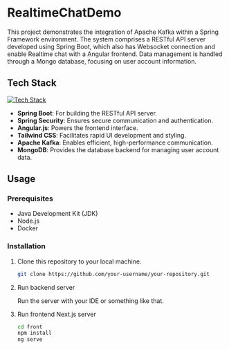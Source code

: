 # RealtimeChatDemo

This project demonstrates the integration of Apache Kafka within a Spring Framework environment. The system comprises a RESTful API server developed using Spring Boot, which also has Websocket connection and enable Realtime chat with a Angular frontend. Data management is handled through a Mongo database, focusing on user account information.

## Tech Stack

[![Tech Stack](https://skillicons.dev/icons?i=spring,angular,tailwind,docker,materialui,kafka,mongodb,&perline=7)](https://skills.thijs.gg)

- **Spring Boot**: For building the RESTful API server.
- **Spring Security**: Ensures secure communication and authentication.
- **Angular.js**: Powers the frontend interface.
- **Tailwind CSS**: Facilitates rapid UI development and styling.
- **Apache Kafka**: Enables efficient, high-performance communication.
- **MongoDB**: Provides the database backend for managing user account data.

## Usage

### Prerequisites
- Java Development Kit (JDK)
- Node.js
- Docker

### Installation
1. Clone this repository to your local machine.
   ```bash
   git clone https://github.com/your-username/your-repository.git
   ```
2. Run backend server

    Run the server with your IDE or something like that.
3. Run frontend Next.js server
    ```bash
    cd front
    npm install
    ng serve
    ```